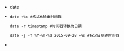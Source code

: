 - date

- ```shell
  date +%s #格式化输出时间戳
  
  date -r timestamp #时间戳转换为日期
  
  date -j -f %Y-%m-%d 2015-09-28 +%s #特定日期转时间戳
  ```

- 

